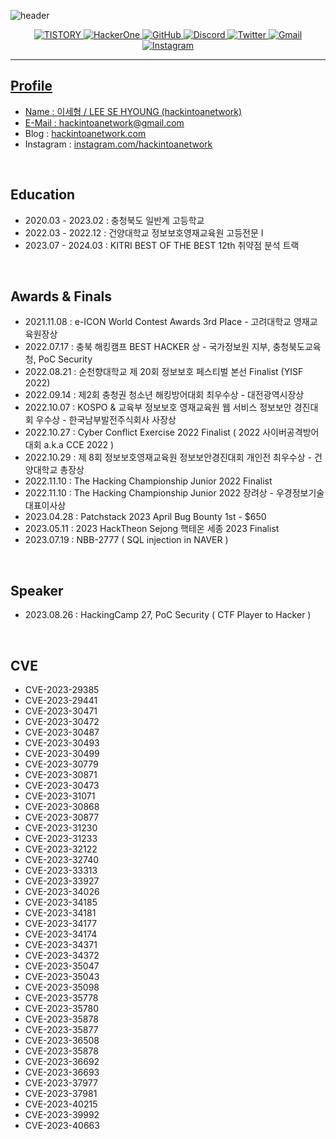 ![header](https://capsule-render.vercel.app/api?type=soft&color=black&height=200&section=header&text=hackintoanetwork&fontColor=FFFFFF&fontSize=70&animation=fadeIn)<p align="center"><a href="https://hackintoanetwork.com"><img alt="TISTORY" src ="https://img.shields.io/badge/Tistory-000000.svg?&style=for-the-badge&logo=tistory&logoColor=white&link=https://hackintoanetwork.com"/> <a href="https://hackerone.com/hackintoanetwork"><img alt="HackerOne" src ="https://img.shields.io/badge/HackerOne-000000.svg?&style=for-the-badge&logo=hackerone&logoColor=white"/> <a href="https://hackintoanetwork.github.io"><img alt="GitHub" src ="https://img.shields.io/badge/GitHub.io-181717.svg?&style=for-the-badge&logo=gitHub&logoColor=white&link=https://hackintoanetwork.github.io"/> <img alt="Discord" src ="https://img.shields.io/badge/Discord-5865F2.svg?&style=for-the-badge&logo=discord&logoColor=white"/> <img alt="Twitter" src ="https://img.shields.io/badge/Twitter-1DA1F2.svg?&style=for-the-badge&logo=twitter&logoColor=white&link=https://twitter.com/sehy0ung"/> <img alt="Gmail" src ="https://img.shields.io/badge/Gmail-EA4335.svg?&style=for-the-badge&logo=gmail&logoColor=white"/> <a href="https://instagram.com/hackintoanetwork"><img alt="Instagram" src ="https://img.shields.io/badge/Instagram-E4405F.svg?&style=for-the-badge&logo=instagram&logoColor=white"/></p>

* * *

  
## Profile

  + Name : 이세형 / LEE SE HYOUNG (hackintoanetwork)
  + E-Mail : hackintoanetwork@gmail.com
  + Blog : [hackintoanetwork.com](https://hackintoanetwork.com)
  + Instagram : [instagram.com/hackintoanetwork](https://instagram.com/hackintoanetwork)
  
<br>
  
 ## Education
  
  + 2020.03 - 2023.02 : 충청북도 일반계 고등학교 
  + 2022.03 - 2022.12 : 건양대학교 정보보호영재교육원 고등전문 I
  + 2023.07 - 2024.03 : KITRI BEST OF THE BEST 12th 취약점 분석 트랙
  
<br>
  
## Awards & Finals

  + 2021.11.08 : e-ICON World Contest Awards 3rd Place - 고려대학교 영재교육원장상
  + 2022.07.17 : 충북 해킹캠프 BEST HACKER 상 - 국가정보원 지부, 충청북도교육청, PoC Security
  + 2022.08.21 : 순천향대학교 제 20회 정보보호 페스티벌 본선 Finalist (YISF 2022)
  + 2022.09.14 : 제2회 충청권 청소년 해킹방어대회 최우수상 - 대전광역시장상
  + 2022.10.07 : KOSPO & 교육부 정보보호 영재교육원 웹 서비스 정보보안 경진대회 우수상 - 한국남부발전주식회사 사장상
  + 2022.10.27 : Cyber Conflict Exercise 2022 Finalist ( 2022 사이버공격방어대회  a.k.a CCE 2022 )
  + 2022.10.29 : 제 8회 정보보호영재교육원 정보보안경진대회 개인전 최우수상 - 건양대학교 총장상
  + 2022.11.10 : The Hacking Championship Junior 2022 Finalist
  + 2022.11.10 : The Hacking Championship Junior 2022 장려상 - 우경정보기술 대표이사상
  + 2023.04.28 : Patchstack  2023 April Bug Bounty 1st - $650
  + 2023.05.11 : 2023 HackTheon Sejong 핵테온 세종 2023 Finalist
  + 2023.07.19 : NBB-2777 ( SQL injection in NAVER )

<br> 

## Speaker
  + 2023.08.26 : HackingCamp 27, PoC Security ( CTF Player to Hacker )
 
<br>  
  
## CVE
  
  + CVE-2023-29385
  + CVE-2023-29441
  + CVE-2023-30471
  + CVE-2023-30472
  + CVE-2023-30487
  + CVE-2023-30493
  + CVE-2023-30499
  + CVE-2023-30779
  + CVE-2023-30871
  + CVE-2023-30473
  + CVE-2023-31071
  + CVE-2023-30868
  + CVE-2023-30877
  + CVE-2023-31230
  + CVE-2023-31233
  + CVE-2023-32122
  + CVE-2023-32740
  + CVE-2023-33313
  + CVE-2023-33927
  + CVE-2023-34026
  + CVE-2023-34185
  + CVE-2023-34181
  + CVE-2023-34177
  + CVE-2023-34174
  + CVE-2023-34371
  + CVE-2023-34372
  + CVE-2023-35047
  + CVE-2023-35043
  + CVE-2023-35098
  + CVE-2023-35778
  + CVE-2023-35780
  + CVE-2023-35878
  + CVE-2023-35877
  + CVE-2023-36508
  + CVE-2023-35878
  + CVE-2023-36692
  + CVE-2023-36693
  + CVE-2023-37977
  + CVE-2023-37981
  + CVE-2023-40215
  + CVE-2023-39992
  + CVE-2023-40663
